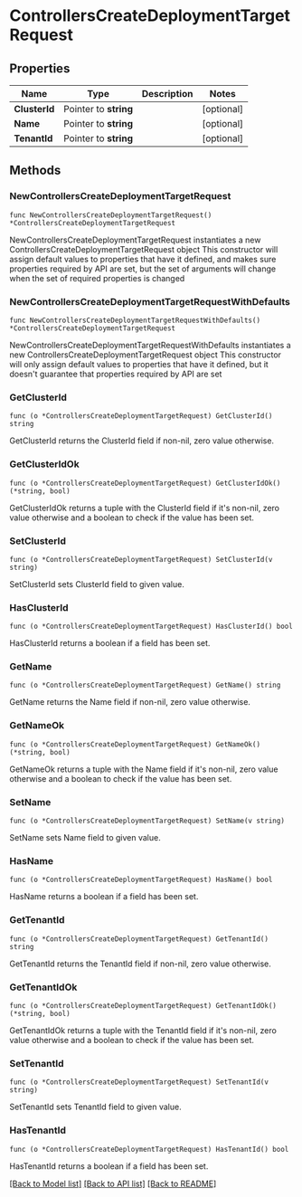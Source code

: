 # ControllersCreateDeploymentTargetRequest

## Properties

Name | Type | Description | Notes
------------ | ------------- | ------------- | -------------
**ClusterId** | Pointer to **string** |  | [optional] 
**Name** | Pointer to **string** |  | [optional] 
**TenantId** | Pointer to **string** |  | [optional] 

## Methods

### NewControllersCreateDeploymentTargetRequest

`func NewControllersCreateDeploymentTargetRequest() *ControllersCreateDeploymentTargetRequest`

NewControllersCreateDeploymentTargetRequest instantiates a new ControllersCreateDeploymentTargetRequest object
This constructor will assign default values to properties that have it defined,
and makes sure properties required by API are set, but the set of arguments
will change when the set of required properties is changed

### NewControllersCreateDeploymentTargetRequestWithDefaults

`func NewControllersCreateDeploymentTargetRequestWithDefaults() *ControllersCreateDeploymentTargetRequest`

NewControllersCreateDeploymentTargetRequestWithDefaults instantiates a new ControllersCreateDeploymentTargetRequest object
This constructor will only assign default values to properties that have it defined,
but it doesn't guarantee that properties required by API are set

### GetClusterId

`func (o *ControllersCreateDeploymentTargetRequest) GetClusterId() string`

GetClusterId returns the ClusterId field if non-nil, zero value otherwise.

### GetClusterIdOk

`func (o *ControllersCreateDeploymentTargetRequest) GetClusterIdOk() (*string, bool)`

GetClusterIdOk returns a tuple with the ClusterId field if it's non-nil, zero value otherwise
and a boolean to check if the value has been set.

### SetClusterId

`func (o *ControllersCreateDeploymentTargetRequest) SetClusterId(v string)`

SetClusterId sets ClusterId field to given value.

### HasClusterId

`func (o *ControllersCreateDeploymentTargetRequest) HasClusterId() bool`

HasClusterId returns a boolean if a field has been set.

### GetName

`func (o *ControllersCreateDeploymentTargetRequest) GetName() string`

GetName returns the Name field if non-nil, zero value otherwise.

### GetNameOk

`func (o *ControllersCreateDeploymentTargetRequest) GetNameOk() (*string, bool)`

GetNameOk returns a tuple with the Name field if it's non-nil, zero value otherwise
and a boolean to check if the value has been set.

### SetName

`func (o *ControllersCreateDeploymentTargetRequest) SetName(v string)`

SetName sets Name field to given value.

### HasName

`func (o *ControllersCreateDeploymentTargetRequest) HasName() bool`

HasName returns a boolean if a field has been set.

### GetTenantId

`func (o *ControllersCreateDeploymentTargetRequest) GetTenantId() string`

GetTenantId returns the TenantId field if non-nil, zero value otherwise.

### GetTenantIdOk

`func (o *ControllersCreateDeploymentTargetRequest) GetTenantIdOk() (*string, bool)`

GetTenantIdOk returns a tuple with the TenantId field if it's non-nil, zero value otherwise
and a boolean to check if the value has been set.

### SetTenantId

`func (o *ControllersCreateDeploymentTargetRequest) SetTenantId(v string)`

SetTenantId sets TenantId field to given value.

### HasTenantId

`func (o *ControllersCreateDeploymentTargetRequest) HasTenantId() bool`

HasTenantId returns a boolean if a field has been set.


[[Back to Model list]](../README.md#documentation-for-models) [[Back to API list]](../README.md#documentation-for-api-endpoints) [[Back to README]](../README.md)


